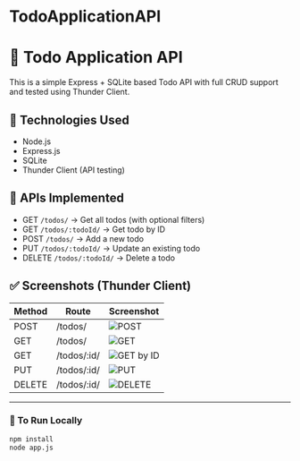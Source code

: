 # TodoApplicationAPI

# 📝 Todo Application API

This is a simple Express + SQLite based Todo API with full CRUD support and tested using Thunder Client.

## 🔧 Technologies Used
- Node.js
- Express.js
- SQLite
- Thunder Client (API testing)

## 📂 APIs Implemented

- GET `/todos/` → Get all todos (with optional filters)
- GET `/todos/:todoId/` → Get todo by ID
- POST `/todos/` → Add a new todo
- PUT `/todos/:todoId/` → Update an existing todo
- DELETE `/todos/:todoId/` → Delete a todo

## ✅ Screenshots (Thunder Client)

| Method | Route | Screenshot |
|--------|-------|------------|
| POST | /todos/ | ![POST](screenshots/post.png) |
| GET | /todos/ | ![GET](screenshots/get.png) |
| GET | /todos/:id/ | ![GET by ID](screenshots/get-by-id.png) |
| PUT | /todos/:id/ | ![PUT](screenshots/put.png) |
| DELETE | /todos/:id/ | ![DELETE](screenshots/delete.png) |

---

### 🚀 To Run Locally

```bash
npm install
node app.js
